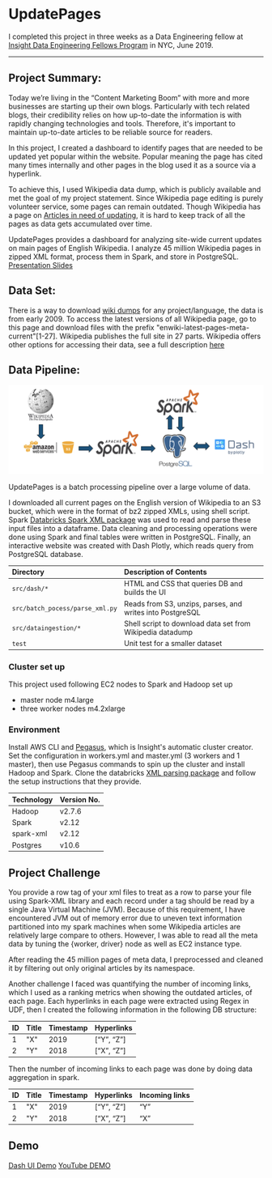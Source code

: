 # UpdatePages 
I completed this project in three weeks as a Data Engineering fellow at [Insight Data Engineering Fellows Program](https://www.insightdataengineering.com/) in NYC, June 2019.

---

## Project Summary:
Today we’re living in the “Content Marketing Boom” with more and more businesses are starting up their own blogs. Particularly with tech related blogs, their credibility relies on how up-to-date the information is with rapidly changing technologies and tools. Therefore, it's important to maintain up-to-date articles to be reliable source for readers.

In this project, I created a dashboard to identify pages that are needed to be updated yet popular within the website. Popular meaning the page has cited many times internally and other pages in the blog used it as a source via a hyperlink. 

To achieve this, I used Wikipedia data dump, which is publicly available and met the goal of my project statement. Since Wikipedia page editing is purely volunteer service, some pages can remain outdated. Though Wikipedia has a page on [Articles in need of updating](https://en.wikipedia.org/wiki/Category:Wikipedia_articles_in_need_of_updating), it is hard to keep track of all the pages as data gets accumulated over time.

UpdatePages provides a dashboard for analyzing site-wide current updates on main pages of English Wikipedia. I analyze 45 million Wikipedia pages in zipped XML format, process them in Spark, and store in PostgreSQL. 
[Presentation Slides](http://bit.ly/chrissyslides)

## Data Set:
There is a way to download [wiki dumps](https://dumps.wikimedia.org/) for any project/language, the data is from early 2009. To access the latest versions of all Wikipedia page, go to this page and download files with the prefix "enwiki-latest-pages-meta-current"[1-27]. Wikipedia publishes the full site in 27 parts. Wikipedia offers other options for accessing their data, see a full description [here](https://en.wikipedia.org/wiki/Wikipedia:Database_download)

## Data Pipeline:
![alt text](https://github.com/Buyannemekh/wiki-links/blob/master/img/pipeline-0.png)

UpdatePages is a batch processing pipeline over a large volume of data.

I downloaded all current pages on the English version of Wikipedia to an S3 bucket, which were in the format of bz2 zipped XMLs, using shell script. Spark [Databricks Spark XML package](https://github.com/databricks/spark-xml) was used to read and parse these input files into a dataframe. Data cleaning and processing operations were done using Spark and final tables were written in PostgreSQL. Finally, an interactive website was created with Dash Plotly, which reads query from PostgreSQL database. 

| Directory                       | Description of Contents
|:--------------------------------|:---------------------------------------- |
| `src/dash/*`                    | HTML and CSS that queries DB and builds the UI |
| `src/batch_pocess/parse_xml.py` | Reads from S3, unzips, parses, and writes into PostgreSQL |
| `src/dataingestion/*`           | Shell script to download data set from Wikipedia datadump |
| `test`                          | Unit test for a smaller dataset |


### Cluster set up
This project used following EC2 nodes to Spark and Hadoop set up
- master node m4.large
- three worker nodes m4.2xlarge 

### Environment 
Install AWS CLI and [Pegasus](https://github.com/InsightDataScience/pegasus), which is Insight's automatic cluster creator. Set the configuration in workers.yml and master.yml (3 workers and 1 master), then use Pegasus commands to spin up the cluster and install Hadoop and Spark. Clone the databricks [XML parsing package](https://github.com/databricks/spark-xml) and follow the setup instructions that they provide. 

| Technology     | Version No.
|:-------------- |:----------- |
| Hadoop       | v2.7.6 |
| Spark | v2.12 |
| spark-xml | v2.12|
| Postgres | v10.6 |


## Project Challenge
You provide a row tag of your xml files to treat as a row to parse your file using Spark-XML library and each record under a tag should be read by a single Java Virtual Machine (JVM). Because of this requirement, I have encountered JVM out of memory error due to uneven text information partitioned into my spark machines when some Wikipedia articles are relatively large compare to others. However, I was able to read all the meta data by tuning the {worker, driver} node as well as EC2 instance type. 

After reading the 45 million pages of meta data, I preprocessed and cleaned it by filtering out only original articles by its namespace. 

Another challenge I faced was quantifying the number of incoming links, which I used as a ranking metrics when showing the outdated articles, of each page. Each hyperlinks in each page were extracted using Regex in UDF, then I created the following information in the following DB structure: 

| ID     | Title | Timestamp | Hyperlinks |
|:-------|:------|:------|:------|
| 1       | "X"| 2019 |[“Y”, “Z”]|
| 2 | "Y" |2018|[“X”, “Z”]|

Then the number of incoming links to each page was done by doing data aggregation in spark. 

| ID     | Title | Timestamp | Hyperlinks | Incoming links |
|:-------|:------|:------|:------|:------|
| 1       | "X"| 2019 |[“Y”, “Z”]|“Y”|
| 2 | "Y" |2018|[“X”, “Z”]|“X”|


## Demo
[Dash UI Demo](http://www.wikilinks.dev) 
[YouTube DEMO](https://www.youtube.com/watch?v=kWVvCDV_RKo)
